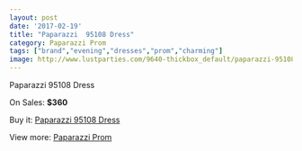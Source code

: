 ```yaml
---
layout: post
date: '2017-02-19'
title: "Paparazzi  95108 Dress"
category: Paparazzi Prom
tags: ["brand","evening","dresses","prom","charming"]
image: http://www.lustparties.com/9640-thickbox_default/paparazzi-95108-dress.jpg
---
```

Paparazzi  95108 Dress

On Sales: **$360**
<a href="https://www.lustparties.com/en/paparazzi-prom/3342-paparazzi-95108-dress.html"><amp-img layout="responsive" width="600" height="600" src="//www.lustparties.com/9640-thickbox_default/paparazzi-95108-dress.jpg" alt="Paparazzi  95108 Dress 0" /></a>
<a href="https://www.lustparties.com/en/paparazzi-prom/3342-paparazzi-95108-dress.html"><amp-img layout="responsive" width="600" height="600" src="//www.lustparties.com/9641-thickbox_default/paparazzi-95108-dress.jpg" alt="Paparazzi  95108 Dress 1" /></a>
<a href="https://www.lustparties.com/en/paparazzi-prom/3342-paparazzi-95108-dress.html"><amp-img layout="responsive" width="600" height="600" src="//www.lustparties.com/9642-thickbox_default/paparazzi-95108-dress.jpg" alt="Paparazzi  95108 Dress 2" /></a>
<a href="https://www.lustparties.com/en/paparazzi-prom/3342-paparazzi-95108-dress.html"><amp-img layout="responsive" width="600" height="600" src="//www.lustparties.com/9643-thickbox_default/paparazzi-95108-dress.jpg" alt="Paparazzi  95108 Dress 3" /></a>

Buy it: [Paparazzi  95108 Dress](https://www.lustparties.com/en/paparazzi-prom/3342-paparazzi-95108-dress.html "Paparazzi  95108 Dress")

View more: [Paparazzi Prom](https://www.lustparties.com/en/10-paparazzi-prom "Paparazzi Prom")